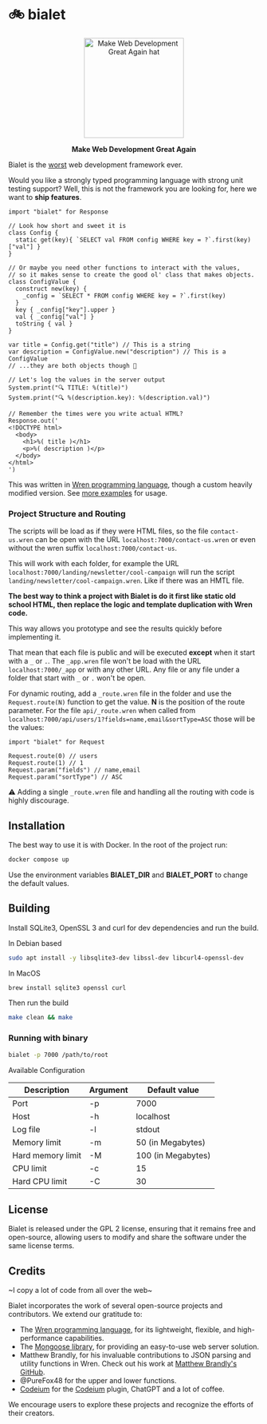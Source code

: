 # 🚲 bialet

<p align="center">
  <img src="https://github.com/bialet/bialet/assets/142173/af827692-0e0d-4805-a478-77d07bd62e18" alt="Make Web Development Great Again hat" width="200" />
</p>
<p align="center">
  <strong>Make Web Development Great Again</strong>
</p>


Bialet is the [worst](https://en.wikipedia.org/wiki/Worse_is_better) web
development framework ever.

Would you like a strongly typed programming language with strong unit testing support?
Well, this is not the framework you are looking for, here we want to **ship features**.

```wren
import "bialet" for Response

// Look how short and sweet it is
class Config {
  static get(key){ `SELECT val FROM config WHERE key = ?`.first(key)["val"] }
}

// Or maybe you need other functions to interact with the values,
// so it makes sense to create the good ol' class that makes objects.
class ConfigValue {
  construct new(key) {
    _config = `SELECT * FROM config WHERE key = ?`.first(key)
  }
  key { _config["key"].upper }
  val { _config["val"] }
  toString { val }
}

var title = Config.get("title") // This is a string
var description = ConfigValue.new("description") // This is a ConfigValue
// ...they are both objects though 🤔

// Let's log the values in the server output
System.print("🔍 TITLE: %(title)")
System.print("🔍 %(description.key): %(description.val)")

// Remember the times were you write actual HTML?
Response.out('
<!DOCTYPE html>
  <body>
    <h1>%( title )</h1>
    <p>%( description )</p>
  </body>
</html>
')
```

This was written in [Wren programming language](https://wren.io), though a custom heavily modified version. See [more examples](examples/run.md) for usage.

### Project Structure and Routing

The scripts will be load as if they were HTML files, so the file `contact-us.wren` can be open with the URL `localhost:7000/contact-us.wren` or even without the wren suffix `localhost:7000/contact-us`.

This will work with each folder, for example the URL `localhost:7000/landing/newsletter/cool-campaign` will run the script `landing/newsletter/cool-campaign.wren`. Like if there was an HMTL file.

**The best way to think a project with Bialet is do it first like static old school HTML, then replace the logic and template duplication with Wren code.**

This way allows you prototype and see the results quickly before implementing it.

That mean that each file is public and will be executed **except** when it start with a `_` or `.`. The `_app.wren` file won't be load with the URL `localhost:7000/_app` or with any other URL. Any file or any file under a folder that start with `_` or `.` won't be open.

For dynamic routing, add a `_route.wren` file in the folder and use the `Request.route(N)` function to get the value. **N** is the position of the route parameter. For the file `api/_route.wren` when called from `localhost:7000/api/users/1?fields=name,email&sortType=ASC` those will be the values:

```wren
import "bialet" for Request

Request.route(0) // users
Request.route(1) // 1
Request.param("fields") // name,email
Request.param("sortType") // ASC
```

⚠️ Adding a single `_route.wren` file and handling all the routing with code is highly discourage.

## Installation

The best way to use it is with Docker. In the root of the project run:

```bash
docker compose up
```

Use the environment variables **BIALET_DIR** and **BIALET_PORT** to change the
default values.

## Building

Install SQLite3, OpenSSL 3 and curl for dev dependencies and run the build.

In Debian based

```bash
sudo apt install -y libsqlite3-dev libssl-dev libcurl4-openssl-dev
```

In MacOS

```bash
brew install sqlite3 openssl curl
```

Then run the build

```bash
make clean && make
```

### Running with binary

```bash
bialet -p 7000 /path/to/root
```

Available Configuration

| Description | Argument | Default value |
| --- | --- | --- |
| Port | -p | 7000 |
| Host | -h | localhost |
| Log file | -l | stdout |
| Memory limit | -m | 50 (in Megabytes) |
| Hard memory limit | -M | 100 (in Megabytes) |
| CPU limit | -c | 15 |
| Hard CPU limit | -C | 30 |

## License

Bialet is released under the GPL 2 license, ensuring that it remains free and open-source, allowing users to modify and share the software under the same license terms.

## Credits

~I copy a lot of code from all over the web~

Bialet incorporates the work of several open-source projects and contributors. We extend our gratitude to:

- The [Wren programming language](https://wren.io), for its lightweight, flexible, and high-performance capabilities.
- The [Mongoose library](https://github.com/expressjs/mongoose), for providing an easy-to-use web server solution.
- Matthew Brandly, for his invaluable contributions to JSON parsing and utility functions in Wren. Check out his work at [Matthew Brandly's GitHub](https://github.com/brandly/wren-json).
- @PureFox48 for the upper and lower functions.
- [Codeium](https://github.com/codeium) for the [Codeium](https://codeium.com) plugin, ChatGPT and a lot of coffee.

We encourage users to explore these projects and recognize the efforts of their creators.
